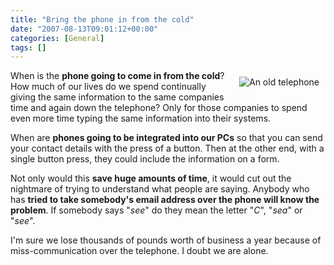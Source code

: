 ```yaml
---
title: "Bring the phone in from the cold"
date: "2007-08-13T09:01:12+00:00"
categories: [General]
tags: []
---
```


<a href="/images/uploads/2007/08/telephone.png" title="An old telephone"><img src="/image/uploads/2007/08/telephone.png" alt="An old telephone" style="margin: 10px" align="right" /></a>

When is the <strong>phone going to come in from the cold</strong>? How much of our lives do we spend continually giving the same information to the same companies time and again down the telephone? Only for those companies to spend even more time typing the same information into their systems.

When are <strong>phones going to be integrated into our PCs</strong> so that you can send your contact details with the press of a button. Then at the other end, with a single button press, they could include the information on a form.

Not only would this <strong>save huge amounts of time</strong>, it would cut out the nightmare of trying to understand what people are saying. Anybody who has <strong>tried to take somebody's email address over the phone will know the problem</strong>. If somebody says "<em>see</em>" do they mean the letter "<em>C</em>", "<em>sea</em>" or "<em>see</em>".

I'm sure we lose thousands of pounds worth of business a year because of miss-communication over the telephone. I doubt we are alone.
